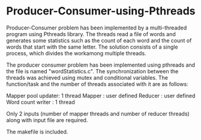 # Producer-Consumer-using-Pthreads

Producer-Consumer problem has been implemented by a multi-threaded program using Pthreads library.
The threads read a file of words and generates some statistics such as the count of each word
and the count of words that start with the same letter. 
 The solution consists of a single process, which divides the workamong multiple threads.

The producer consumer problem has been implemented using pthreads and the file is named "wordStatistics.c".
The synchronization between the threads was achieved using mutex and conditional variables.
The function/task and the number of threads associated with it are as follows:

Mapper pool updater: 1 thread
Mapper             : user defined
Reducer            : user defined
Word count writer  : 1 thread

Only 2 inputs (number of mapper threads and number of reducer threads) along with input file are required.

The makefile is included.
